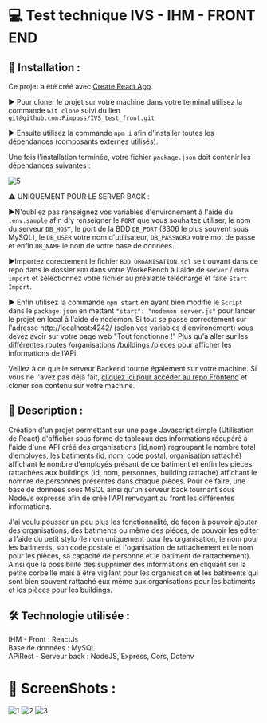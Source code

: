 # 💻 Test technique IVS - IHM - FRONT END

## 📂 Installation :

Ce projet a été créé avec [Create React App](https://github.com/facebook/create-react-app).<br>

▶ Pour cloner le projet sur votre machine dans votre terminal utilisez la commande `Git clone` suivi du lien `git@github.com:Pimpuss/IVS_test_front.git`

▶ Ensuite utilisez la commande `npm i` afin d'installer toutes les dépendances (composants externes utilisés).<br>

Une fois l'installation terminée, votre fichier `package.json` doit contenir les dépendances suivantes : <br>

![5](https://user-images.githubusercontent.com/89353029/169551109-2d650d5d-ebf5-4529-9555-53703fc76e67.png)

⚠ UNIQUEMENT POUR LE SERVER BACK :

▶N'oubliez pas renseignez vos variables d'environement à l'aide du `.env.sample` afin d'y renseigner le `PORT` que vous souhaitez utiliser, le nom du serveur `DB_HOST`, le port de la BDD `DB_PORT` (3306 le plus souvent sous MySQL), le `DB_USER` votre nom d'utilisateur, `DB_PASSWORD` votre mot de passe et enfin `DB_NAME` le nom de votre base de données.

▶Importez corectement le fichier `BDD ORGANISATION.sql` se trouvant dans ce repo dans le dossier `BDD` dans votre WorkeBench à l'aide de `server` / `data import` et sélectionnez votre fichier au préalable téléchargé et faite `Start Import`.

▶ Enfin utilisez la commande `npm start` en ayant bien modifié le `Script` dans le `package.json` en mettant `"start": "nodemon server.js"` pour lancer le projet en local à l'aide de nodemon. Si tout se passe correctement sur l'adresse http://localhost:4242/ (selon vos variables d'environement) vous devez avoir sur votre page web "Tout fonctionne !"
Plus qu'à aller sur les différentes routes /organisations /buildings /pieces pour afficher les informations de l'APi.

Veillez à ce que le serveur Backend tourne également sur votre machine. Si vous ne l'avez pas déjà fait, [cliquez ici pour accéder au repo Frontend](https://github.com/Pimpuss/IVS_test_back) et cloner son contenu sur votre machine.

## 📝 Description :

Création d'un projet permettant sur une page Javascript simple (Utilisation de React) d'afficher sous forme de tableaux des informations récupéré à l'aide d'une API créé des organisations (id,nom) regroupant le nombre total d'employés, les batiments (id, nom, code postal, organisation rattaché) affichant le nombre d'employés présant de ce batiment et enfin les pièces rattachées aux buildings (id, nom, personnes, building rattaché) affichant le nomnre de personnes présentes dans chaque pièces.
Pour ce faire, une base de données sous MSQL ainsi qu'un serveur back tournant sous NodeJs expresse afin de crée l'API renvoyant au front les différentes informations.

J'ai voulu pousser un peu plus les fonctionnalité, de façon à pouvoir ajouter des organisations, des batiments ou même des piéces, de pouvoir les editer à l'aide du petit stylo (le nom uniquement pour les organisation, le nom pour les batiments, son code postale et l'oganisation de rattachement et le nom pour les pièces, sa capacité de personne et le batiment de rattachement).
Ainsi que la possibilité des supprimer des informations en cliquant sur la petite corbeille mais à être vigilant pour les organisation et les batiments qui sont bien souvent rattaché eux même aux organisations pour les batiments et les pièces pour les buildings.

## 🛠 Technologie utilisée :

IHM - Front : ReactJs <br>
Base de données : MySQL <br>
APiRest - Serveur back : NodeJS, Express, Cors, Dotenv

# 📸 ScreenShots :

![1](https://user-images.githubusercontent.com/89353029/169547230-1b06b733-9ea9-4096-9088-0e3ef7436920.png)
![2](https://user-images.githubusercontent.com/89353029/169547232-c70abd4e-645c-4587-b69f-e393495fcd0a.png)
![3](https://user-images.githubusercontent.com/89353029/169547237-57544e50-09f9-441a-b859-f9fba0b6d887.png)
